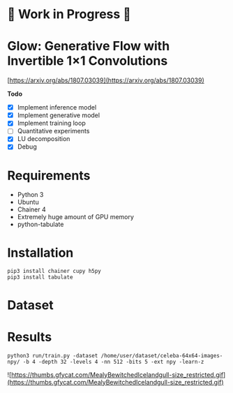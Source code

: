 # :construction: Work in Progress :construction:

# Glow: Generative Flow with Invertible 1×1 Convolutions

[https://arxiv.org/abs/1807.03039](https://arxiv.org/abs/1807.03039)

**Todo**

- [x] Implement inference model
- [x] Implement generative model
- [x] Implement training loop
- [ ] Quantitative experiments
- [x] LU decomposition
- [x] Debug

# Requirements

- Python 3
- Ubuntu
- Chainer 4
- Extremely huge amount of GPU memory
- python-tabulate

# Installation

```
pip3 install chainer cupy h5py
pip3 install tabulate
```

# Dataset

# Results

```
python3 run/train.py -dataset /home/user/dataset/celeba-64x64-images-npy/ -b 4 -depth 32 -levels 4 -nn 512 -bits 5 -ext npy -learn-z
```

![https://thumbs.gfycat.com/MealyBewitchedIcelandgull-size_restricted.gif](https://thumbs.gfycat.com/MealyBewitchedIcelandgull-size_restricted.gif)